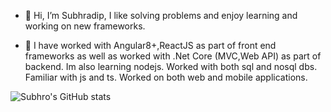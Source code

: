 - 👋 Hi, I’m Subhradip, I like solving problems and enjoy learning and working on new frameworks.

- 🌱 I have worked with Angular8+,ReactJS as part of front end frameworks as well as worked with .Net Core (MVC,Web API) as part of backend. Im also learning nodejs. Worked with 
both sql and nosql dbs. Familiar with js and ts. Worked on both web and mobile applications.



![Subhro's GitHub stats](https://github-readme-stats.vercel.app/api?username=subhro99&theme=dark&show_icons=true)
